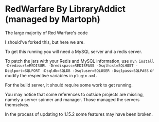 # RedWarfare By LibraryAddict (managed by Martoph)
The large majority of Red Warfare's code

I should've forked this, but here we are.

To get this running you will need a MySQL server and a redis server.

To patch the jars with your Redis and MySQL information, use
```mvn install -Dredisurl=REDISURL -Dredispass=REDISPASS -Dsqlhost=SQLHOST -Dsqlport=SQLPORT -Dsqldb=SQLDB -Dsqluser=SQLUSER -Dsqlpass=SQLPASS``` or modify the respective variables in `plugin.xml`.

For the build server, it should require some work to get running.

You may notice that some references to outside projects are missing, namely a server spinner and manager. Those managed the servers themselves.

In the process of updating to 1.15.2 some features may have been broken.
